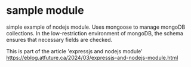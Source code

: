 # sample module 

simple example of nodejs module.
Uses mongoose to manage mongoDB collections. In the low-restriction environment of mongoDB, the schema ensures that necessary fields are checked.

This is part of the article 'expressjs and nodejs module'
https://eblog.atfuture.ca/2024/03/expressjs-and-nodejs-module.html